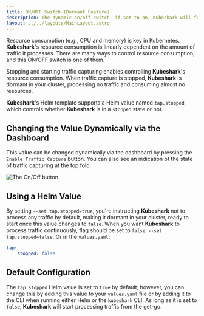 ```yaml
---
title: ON/OFF Switch (Dormant Feature)  
description: The dynamic on/off switch, if set to on, Kubeshark will function as expected, and if set to off, Kubeshark will lay dormant and consume almost no resources. This is especially useful if you want to have Kubeshark installed but not actually processing traffic and consuming resources, yet ready to start on command (manual or automated).  
layout: ../../layouts/MainLayout.astro  
---
```


Resource consumption (e.g., CPU and memory) is key in Kubernetes. **Kubeshark**'s resource consumption is linearly dependent on the amount of traffic it processes. There are many ways to control resource consumption, and this ON/OFF switch is one of them.

Stopping and starting traffic capturing enables controlling **Kubeshark**'s resource consumption. When traffic capture is stopped, **Kubeshark** is dormant in your cluster, processing no traffic and consuming almost no resources.

**Kubeshark**'s Helm template supports a Helm value named `tap.stopped`, which controls whether **Kubeshark** is in a `stopped` state or not.

## Changing the Value Dynamically via the Dashboard

This value can be changed dynamically via the dashboard by pressing the `Enable Traffic Capture` button. You can also see an indication of the state of traffic capturing at the top fold.

![The On/Off button](/on-off.png)

## Using a Helm Value

By setting `--set tap.stopped=true`, you're instructing **Kubeshark** not to process any traffic by default, making it dormant in your cluster, ready to start once this value changes to `false`.
When you want **Kubeshark** to process traffic continuously, flag should be set to `false`: `--set tap.stopped=false`. Or in the `values.yaml`:
```yaml
tap:
    stopped: false
```

## Default Configuration

The `tap.stopped` Helm value is set to `true` by default; however, you can change this by adding this value to your `values.yaml` file or by adding it to the CLI when running either Helm or the `kubeshark` CLI. As long as it is set to `false`, **Kubeshark** will start processing traffic from the get-go.


